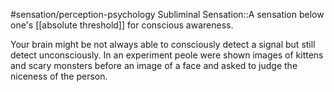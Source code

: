 #sensation/perception-psychology 
Subliminal Sensation::A sensation below one's [[absolute threshold]] for conscious awareness. 

Your brain might be not always able to consciously detect a signal but still detect unconsciously. In an experiment peole were shown images of kittens and scary monsters before an image of a face and asked to judge the niceness of the person. 